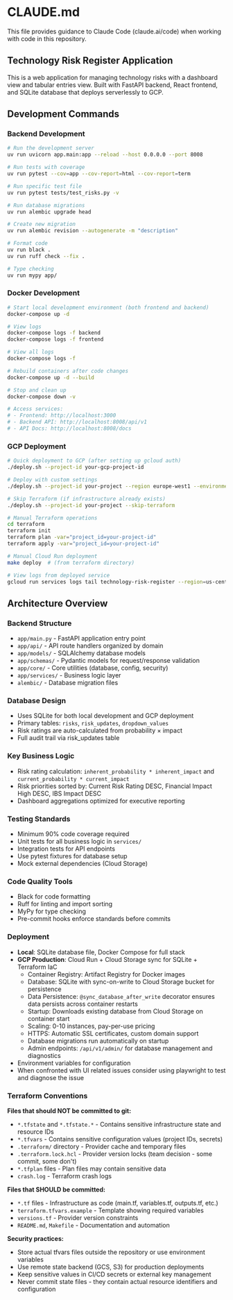 # CLAUDE.md

This file provides guidance to Claude Code (claude.ai/code) when working with code in this repository.

## Technology Risk Register Application

This is a web application for managing technology risks with a dashboard view and tabular entries view. Built with FastAPI backend, React frontend, and SQLite database that deploys serverlessly to GCP.

## Development Commands

### Backend Development
```bash
# Run the development server
uv run uvicorn app.main:app --reload --host 0.0.0.0 --port 8008

# Run tests with coverage
uv run pytest --cov=app --cov-report=html --cov-report=term

# Run specific test file
uv run pytest tests/test_risks.py -v

# Run database migrations
uv run alembic upgrade head

# Create new migration
uv run alembic revision --autogenerate -m "description"

# Format code
uv run black .
uv run ruff check --fix .

# Type checking
uv run mypy app/
```

### Docker Development
```bash
# Start local development environment (both frontend and backend)
docker-compose up -d

# View logs
docker-compose logs -f backend
docker-compose logs -f frontend

# View all logs
docker-compose logs -f

# Rebuild containers after code changes
docker-compose up -d --build

# Stop and clean up
docker-compose down -v

# Access services:
# - Frontend: http://localhost:3000
# - Backend API: http://localhost:8008/api/v1
# - API Docs: http://localhost:8008/docs
```

### GCP Deployment
```bash
# Quick deployment to GCP (after setting up gcloud auth)
./deploy.sh --project-id your-gcp-project-id

# Deploy with custom settings
./deploy.sh --project-id your-project --region europe-west1 --environment staging

# Skip Terraform (if infrastructure already exists)
./deploy.sh --project-id your-project --skip-terraform

# Manual Terraform operations
cd terraform
terraform init
terraform plan -var="project_id=your-project-id"
terraform apply -var="project_id=your-project-id"

# Manual Cloud Run deployment
make deploy  # (from terraform directory)

# View logs from deployed service
gcloud run services logs tail technology-risk-register --region=us-central1
```

## Architecture Overview

### Backend Structure
- `app/main.py` - FastAPI application entry point
- `app/api/` - API route handlers organized by domain
- `app/models/` - SQLAlchemy database models
- `app/schemas/` - Pydantic models for request/response validation
- `app/core/` - Core utilities (database, config, security)
- `app/services/` - Business logic layer
- `alembic/` - Database migration files

### Database Design
- Uses SQLite for both local development and GCP deployment
- Primary tables: `risks`, `risk_updates`, `dropdown_values`
- Risk ratings are auto-calculated from probability × impact
- Full audit trail via risk_updates table

### Key Business Logic
- Risk rating calculation: `inherent_probability * inherent_impact` and `current_probability * current_impact`
- Risk priorities sorted by: Current Risk Rating DESC, Financial Impact High DESC, IBS Impact DESC
- Dashboard aggregations optimized for executive reporting

### Testing Standards
- Minimum 90% code coverage required
- Unit tests for all business logic in `services/`
- Integration tests for API endpoints
- Use pytest fixtures for database setup
- Mock external dependencies (Cloud Storage)

### Code Quality Tools
- Black for code formatting
- Ruff for linting and import sorting
- MyPy for type checking
- Pre-commit hooks enforce standards before commits

### Deployment
- **Local**: SQLite database file, Docker Compose for full stack
- **GCP Production**: Cloud Run + Cloud Storage sync for SQLite + Terraform IaC
  - Container Registry: Artifact Registry for Docker images
  - Database: SQLite with sync-on-write to Cloud Storage bucket for persistence
  - Data Persistence: `@sync_database_after_write` decorator ensures data persists across container restarts
  - Startup: Downloads existing database from Cloud Storage on container start
  - Scaling: 0-10 instances, pay-per-use pricing
  - HTTPS: Automatic SSL certificates, custom domain support
  - Database migrations run automatically on startup
  - Admin endpoints: `/api/v1/admin/` for database management and diagnostics
- Environment variables for configuration
- When confronted with UI related issues consider using playwright to test and diagnose the issue

### Terraform Conventions
**Files that should NOT be committed to git:**
- `*.tfstate` and `*.tfstate.*` - Contains sensitive infrastructure state and resource IDs
- `*.tfvars` - Contains sensitive configuration values (project IDs, secrets)
- `.terraform/` directory - Provider cache and temporary files
- `.terraform.lock.hcl` - Provider version locks (team decision - some commit, some don't)
- `*.tfplan` files - Plan files may contain sensitive data
- `crash.log` - Terraform crash logs

**Files that SHOULD be committed:**
- `*.tf` files - Infrastructure as code (main.tf, variables.tf, outputs.tf, etc.)
- `terraform.tfvars.example` - Template showing required variables
- `versions.tf` - Provider version constraints
- `README.md`, `Makefile` - Documentation and automation

**Security practices:**
- Store actual tfvars files outside the repository or use environment variables
- Use remote state backend (GCS, S3) for production deployments
- Keep sensitive values in CI/CD secrets or external key management
- Never commit state files - they contain actual resource identifiers and configuration
